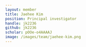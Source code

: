 ```yaml
---
layout: member
title: Jaehee Kim
position: Principal investigator
handle: jk2236
github: jk2236
scholar: pOOe-o4AAAAJ
image: /images/team/jaehee-kim.png
---
```


